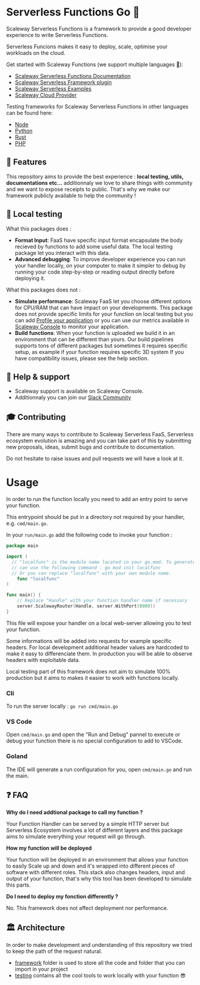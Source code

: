 # Serverless Functions Go 💜

Scaleway Serverless Functions is a framework to provide a good developer experience to write Serverless Functions.

Serverless Funcions makes it easy to deploy, scale, optimise your workloads on the cloud.

Get started with Scaleway Functions (we support multiple languages :rocket:):

- [Scaleway Serverless Functions Documentation](https://www.scaleway.com/en/docs/serverless/functions/quickstart/)
- [Scaleway Serverless Framework plugin](https://github.com/scaleway/serverless-scaleway-functions)
- [Scaleway Serverless Examples](https://github.com/scaleway/serverless-examples)
- [Scaleway Cloud Provider](https://scaleway.com)

Testing frameworks for Scaleway Serverless Functions in other languages can be found here:

- [Node](https://github.com/scaleway/serverless-functions-node)
- [Python](https://github.com/scaleway/serverless-functions-python)
- [Rust](https://github.com/scaleway/serverless-functions-rust)
- [PHP](https://github.com/scaleway/serverless-functions-php)

## 🚀 Features

This repository aims to provide the best experience : **local testing, utils, documentations etc...**
additionnaly we love to share things with community and we want to expose receipts to public. That's why
we make our framework publicly available to help the community !

## 🏡 Local testing

What this packages does :

- **Format Input**: FaaS have specific input format encapsulate the body recieved by functions to add some useful data.
  The local testing package let you interact with this data.
- **Advanced debugging**: To improve developer experience you can run your handler locally, on your computer to make
  it simpler to debug by running your code step-by-step or reading output directly before deploying it.

What this packages does not :

- **Simulate performance**: Scaleway FaaS let you choose different options for CPU/RAM that can have impact
  on your developments. This package does not provide specific limits for your function on local testing but you can
  add [Profile your application](https://go.dev/blog/pprof) or you can use our metrics available in [Scaleway Console](https://console.scaleway.com/)
  to monitor your application.
- **Build functions**: When your function is uploaded we build it in an environment that can be different than yours. Our build pipelines supports
  tons of different packages but sometimes it requires specific setup, as example if your function requires specific 3D system
If you have compatibility issues, please see the help section.

## 🛟 Help & support

- Scaleway support is available on Scaleway Console.
- Additionnaly you can join our [Slack Community](https://www.scaleway.com/en/docs/tutorials/scaleway-slack-community/)

## 🎓 Contributing

There are many ways to contribute to Scaleway Serverless FaaS, Serverless ecosystem evolution is amazing and you can take part of this by submitting new proposals, ideas, submit bugs and contribute to documentation.

Do not hesitate to raise issues and pull requests we will have a look at it.

# Usage

In order to run the function locally you need to add an entry point to serve your function.

This entrypoint should be put in a directory not required by your handler, e.g. `cmd/main.go`.

In your `run/main.go` add the following code to invoke your function :

```go
package main

import (
  // "localfunc" is the module name located in your go.mod. To generate a go.mod with localfunc as name you
  // can use the following command : go mod init localfunc
  // Or you can replace "localfunc" with your own module name.
	func "localfunc"
)

func main() {
	// Replace "Handle" with your function handler name if necessary
	server.ScalewayRouter(Handle, server.WithPort(8080))
}
```

This file will expose your handler on a local web-server allowing you to test your function.

Some informations will be added into requests for example specific headers. For local development additional header values are hardcoded
to make it easy to differenciate them. In production you will be able to observe headers with exploitable data.

Local testing part of this framework does not aim to simulate 100% production but it aims to makes it easier to work with functions locally.

### Cli

To run the server locally : `go run cmd/main.go`

### VS Code

Open `cmd/main.go` and open the "Run and Debug" pannel to execute or debug your function there is no special
configuration to add to VSCode.

### Goland

The IDE will generate a run configuration for you, open `cmd/main.go` and run the main.

## ❓ FAQ

**Why do I need addtional package to call my function ?**

Your Function Handler can be served by a simple HTTP server but Serverless Ecosystem involves a lot of different layers
and this package aims to simulate everything your request will go through.

**How my function will be deployed**

Your function will be deployed in an environment that allows your function to easily Scale up and down and it's wrapped into
different pieces of software with different roles. This stack also changes headers, input and output of your function, that's why
this tool has been developed to simulate this parts.

**Do I need to deploy my fonction differently ?**

No. This framework does not affect deployment nor performance.

## 🏛️ Architecture

In order to make development and understanding of this repository we tried to keep the path of the request natural.

- [framework](./framework/) folder is used to store all the code and folder that you can import in your project
- [testing](./testing) contains all the cool tools to work locally with your function 😎
